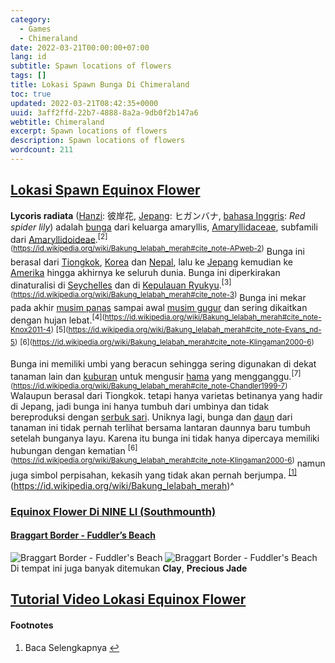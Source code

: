 ```yaml
---
category:
  - Games
  - Chimeraland
date: 2022-03-21T00:00:00+07:00
lang: id
subtitle: Spawn locations of flowers
tags: []
title: Lokasi Spawn Bunga Di Chimeraland
toc: true
updated: 2022-03-21T08:42:35+0000
uuid: 3aff2ffd-22b7-4888-8a2a-9db0f2b147a6
webtitle: Chimeraland
excerpt: Spawn locations of flowers
description: Spawn locations of flowers
wordcount: 211
---
```


<h2 id="lokasi-spawn-equinox-flower" tabindex="-1"><a class="header-anchor" href="#lokasi-spawn-equinox-flower">Lokasi Spawn Equinox Flower</a></h2>
<p><strong>Lycoris radiata</strong> (<a href="//webmanajemen.com/page/safelink.html?url=aHR0cHM6Ly9pZC53aWtpcGVkaWEub3JnL3dpa2kvQmFoYXNhX1Rpb25naG9h" title="Bahasa Tionghoa" target="_blank" rel="nofollow noopener">Hanzi</a>: 彼岸花, <a href="//webmanajemen.com/page/safelink.html?url=aHR0cHM6Ly9pZC53aWtpcGVkaWEub3JnL3dpa2kvQmFoYXNhX0plcGFuZw==" title="Bahasa Jepang" target="_blank" rel="nofollow noopener">Jepang</a>: ヒガンバナ, <a href="//webmanajemen.com/page/safelink.html?url=aHR0cHM6Ly9pZC53aWtpcGVkaWEub3JnL3dpa2kvQmFoYXNhX0luZ2dyaXM=" title="Bahasa Inggris" target="_blank" rel="nofollow noopener">bahasa Inggris</a>: <em>Red spider lily</em>) adalah <a href="//webmanajemen.com/page/safelink.html?url=aHR0cHM6Ly9pZC53aWtpcGVkaWEub3JnL3dpa2kvQnVuZ2E=" title="Bunga" target="_blank" rel="nofollow noopener">bunga</a> dari keluarga amaryllis, <a href="//webmanajemen.com/page/safelink.html?url=aHR0cHM6Ly9pZC53aWtpcGVkaWEub3JnL3dpa2kvQW1hcnlsbGlkYWNlYWU=" title="Amaryllidaceae" target="_blank" rel="nofollow noopener">Amaryllidaceae</a>, subfamili dari <a href="//webmanajemen.com/page/safelink.html?url=aHR0cHM6Ly9pZC53aWtpcGVkaWEub3JnL3cvaW5kZXgucGhwP3RpdGxlPUFtYXJ5bGxpZG9pZGVhZSZhY3Rpb249ZWRpdCZyZWRsaW5rPTE=" title="Amaryllidoideae (halaman belum tersedia)" target="_blank" rel="nofollow noopener">Amaryllidoideae</a>.<sup>[2](<a href="//webmanajemen.com/page/safelink.html?url=aHR0cHM6Ly9pZC53aWtpcGVkaWEub3JnL3dpa2kvQmFrdW5nX2xlbGFiYWhfbWVyYWgjY2l0ZV9ub3RlLUFQd2ViLTI=" target="_blank" rel="nofollow noopener">https://id.wikipedia.org/wiki/Bakung_lelabah_merah#cite_note-APweb-2</a>)</sup> Bunga ini berasal dari <a href="//webmanajemen.com/page/safelink.html?url=aHR0cHM6Ly9pZC53aWtpcGVkaWEub3JnL3dpa2kvVGlvbmdrb2s=" title="Tiongkok" target="_blank" rel="nofollow noopener">Tiongkok</a>, <a href="//webmanajemen.com/page/safelink.html?url=aHR0cHM6Ly9pZC53aWtpcGVkaWEub3JnL3dpa2kvS29yZWE=" title="Korea" target="_blank" rel="nofollow noopener">Korea</a> dan <a href="//webmanajemen.com/page/safelink.html?url=aHR0cHM6Ly9pZC53aWtpcGVkaWEub3JnL3dpa2kvTmVwYWw=" title="Nepal" target="_blank" rel="nofollow noopener">Nepal</a>, lalu ke <a href="//webmanajemen.com/page/safelink.html?url=aHR0cHM6Ly9pZC53aWtpcGVkaWEub3JnL3dpa2kvSmVwYW5n" target="_blank" rel="nofollow noopener">Jepang</a> kemudian ke <a href="//webmanajemen.com/page/safelink.html?url=aHR0cHM6Ly9pZC53aWtpcGVkaWEub3JnL3dpa2kvQW1lcmlrYQ==" title="Amerika" target="_blank" rel="nofollow noopener">Amerika</a> hingga akhirnya ke seluruh dunia. Bunga ini diperkirakan dinaturalisi di <a href="//webmanajemen.com/page/safelink.html?url=aHR0cHM6Ly9pZC53aWtpcGVkaWEub3JnL3dpa2kvU2V5Y2hlbGxlcw==" title="Seychelles" target="_blank" rel="nofollow noopener">Seychelles</a> dan di <a href="//webmanajemen.com/page/safelink.html?url=aHR0cHM6Ly9pZC53aWtpcGVkaWEub3JnL3dpa2kvS2VwdWxhdWFuX1J5dWt5dQ==" title="Kepulauan Ryukyu" target="_blank" rel="nofollow noopener">Kepulauan Ryukyu</a>.<sup>[3](<a href="//webmanajemen.com/page/safelink.html?url=aHR0cHM6Ly9pZC53aWtpcGVkaWEub3JnL3dpa2kvQmFrdW5nX2xlbGFiYWhfbWVyYWgjY2l0ZV9ub3RlLTM=" target="_blank" rel="nofollow noopener">https://id.wikipedia.org/wiki/Bakung_lelabah_merah#cite_note-3</a>)</sup> Bunga ini mekar pada akhir <a href="//webmanajemen.com/page/safelink.html?url=aHR0cHM6Ly9pZC53aWtpcGVkaWEub3JnL3dpa2kvTXVzaW1fcGFuYXM=" title="Musim panas" target="_blank" rel="nofollow noopener">musim panas</a> sampai awal <a href="//webmanajemen.com/page/safelink.html?url=aHR0cHM6Ly9pZC53aWtpcGVkaWEub3JnL3dpa2kvTXVzaW1fZ3VndXI=" title="Musim gugur" target="_blank" rel="nofollow noopener">musim gugur</a> dan sering dikaitkan dengan hujan lebat.<sup>[4](<a href="//webmanajemen.com/page/safelink.html?url=aHR0cHM6Ly9pZC53aWtpcGVkaWEub3JnL3dpa2kvQmFrdW5nX2xlbGFiYWhfbWVyYWgjY2l0ZV9ub3RlLUtub3gyMDExLTQ=" target="_blank" rel="nofollow noopener">https://id.wikipedia.org/wiki/Bakung_lelabah_merah#cite_note-Knox2011-4</a>)</sup> <sup>[5](<a href="//webmanajemen.com/page/safelink.html?url=aHR0cHM6Ly9pZC53aWtpcGVkaWEub3JnL3dpa2kvQmFrdW5nX2xlbGFiYWhfbWVyYWgjY2l0ZV9ub3RlLUV2YW5zX25kLTU=" target="_blank" rel="nofollow noopener">https://id.wikipedia.org/wiki/Bakung_lelabah_merah#cite_note-Evans_nd-5</a>)</sup> <sup>[6](<a href="//webmanajemen.com/page/safelink.html?url=aHR0cHM6Ly9pZC53aWtpcGVkaWEub3JnL3dpa2kvQmFrdW5nX2xlbGFiYWhfbWVyYWgjY2l0ZV9ub3RlLUtsaW5nYW1hbjIwMDAtNg==" target="_blank" rel="nofollow noopener">https://id.wikipedia.org/wiki/Bakung_lelabah_merah#cite_note-Klingaman2000-6</a>)</sup></p>
<p>Bunga ini memiliki umbi yang beracun sehingga sering digunakan di dekat tanaman lain dan <a href="//webmanajemen.com/page/safelink.html?url=aHR0cHM6Ly9pZC53aWtpcGVkaWEub3JnL3dpa2kvS3VidXJhbg==" title="Kuburan" target="_blank" rel="nofollow noopener">kuburan</a> untuk mengusir <a href="//webmanajemen.com/page/safelink.html?url=aHR0cHM6Ly9pZC53aWtpcGVkaWEub3JnL3dpa2kvSGFtYQ==" title="Hama" target="_blank" rel="nofollow noopener">hama</a> yang mengganggu.<sup>[7](<a href="//webmanajemen.com/page/safelink.html?url=aHR0cHM6Ly9pZC53aWtpcGVkaWEub3JnL3dpa2kvQmFrdW5nX2xlbGFiYWhfbWVyYWgjY2l0ZV9ub3RlLUNoYW5kbGVyMTk5OS03" target="_blank" rel="nofollow noopener">https://id.wikipedia.org/wiki/Bakung_lelabah_merah#cite_note-Chandler1999-7</a>)</sup> Walaupun berasal dari Tiongkok. tetapi hanya varietas betinanya yang hadir di Jepang, jadi bunga ini hanya tumbuh dari umbinya dan tidak bereproduksi dengan <a href="//webmanajemen.com/page/safelink.html?url=aHR0cHM6Ly9pZC53aWtpcGVkaWEub3JnL3dpa2kvU2VyYnVrX3Nhcmk=" title="Serbuk sari" target="_blank" rel="nofollow noopener">serbuk sari</a>. Uniknya lagi, bunga dan <a href="//webmanajemen.com/page/safelink.html?url=aHR0cHM6Ly9pZC53aWtpcGVkaWEub3JnL3dpa2kvRGF1bg==" title="Daun" target="_blank" rel="nofollow noopener">daun</a> dari tanaman ini tidak pernah terlihat bersama lantaran daunnya baru tumbuh setelah bunganya layu. Karena itu bunga ini tidak hanya dipercaya memiliki hubungan dengan kematian <sup>[6](<a href="//webmanajemen.com/page/safelink.html?url=aHR0cHM6Ly9pZC53aWtpcGVkaWEub3JnL3dpa2kvQmFrdW5nX2xlbGFiYWhfbWVyYWgjY2l0ZV9ub3RlLUtsaW5nYW1hbjIwMDAtNg==" target="_blank" rel="nofollow noopener">https://id.wikipedia.org/wiki/Bakung_lelabah_merah#cite_note-Klingaman2000-6</a>)</sup> namun juga simbol perpisahan, kekasih yang tidak akan pernah berjumpa. <sup class="footnote-ref"><a href="#fn1" id="fnref1">[1]</a></sup>(<a href="//webmanajemen.com/page/safelink.html?url=aHR0cHM6Ly9pZC53aWtpcGVkaWEub3JnL3dpa2kvQmFrdW5nX2xlbGFiYWhfbWVyYWg=" target="_blank" rel="nofollow noopener">https://id.wikipedia.org/wiki/Bakung_lelabah_merah</a>)^</p>
<h3 id="equinox-flower-di-nine-li-southmounth" tabindex="-1"><a class="header-anchor" href="#equinox-flower-di-nine-li-southmounth">Equinox Flower Di NINE LI (Southmounth)</a></h3>
<h4 id="braggart-border-fuddler-s-beach" tabindex="-1"><a class="header-anchor" href="#braggart-border-fuddler-s-beach">Braggart Border - Fuddler’s Beach</a></h4>
<p><img src="https://user-images.githubusercontent.com/12471057/159218222-06251518-afff-4598-b9c5-db91e69a6bd5.png" alt="Braggart Border - Fuddler's Beach">
<img src="https://user-images.githubusercontent.com/12471057/159218262-4c315ef8-6746-4668-8d85-6530e4099a01.png" alt="Braggart Border - Fuddler's Beach">
Di tempat ini juga banyak ditemukan <strong>Clay</strong>, <strong>Precious Jade</strong></p>
<h2 id="tutorial-video-lokasi-equinox-flower" tabindex="-1"><a class="header-anchor" href="#tutorial-video-lokasi-equinox-flower">Tutorial Video Lokasi Equinox Flower</a></h2>
<p></p>
<h4 class="mt-3">Footnotes</h4>
<section class="footnotes">
<ol class="footnotes-list">
<li id="fn1" class="footnote-item"><p>Baca Selengkapnya <a href="#fnref1" class="footnote-backref">↩︎</a></p>
</li>
</ol>
</section>
